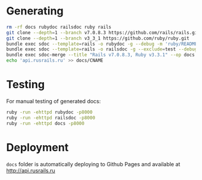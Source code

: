 # Generating

```bash
rm -rf docs rubydoc railsdoc ruby rails
git clone --depth=1 --branch v7.0.8.3 https://github.com/rails/rails.git
git clone --depth=1 --branch v3_3_1 https://github.com/ruby/ruby.git
bundle exec sdoc --template=rails -o rubydoc -g --debug -m 'ruby/README.md' ruby
bundle exec sdoc --template=rails -o railsdoc -g --exclude=test --debug -m "rails/README.md" rails
bundle exec sdoc-merge --title "Rails v7.0.8.3, Ruby v3.3.1" --op docs --names "rails, ruby" railsdoc rubydoc
echo 'api.rusrails.ru' >> docs/CNAME
```

# Testing

For manual testing of generated docs:

```bash
ruby -run -ehttpd rubydoc -p8000
ruby -run -ehttpd railsdoc -p8000
ruby -run -ehttpd docs -p8000
```

# Deployment

`docs` folder is automatically deploying to Github Pages and available at http://api.rusrails.ru
